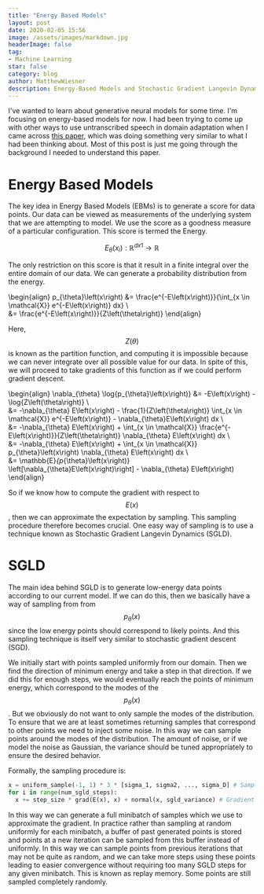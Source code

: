 ```yaml
---
title: "Energy Based Models"
layout: post
date: 2020-02-05 15:56
image: /assets/images/markdown.jpg
headerImage: false
tag:
- Machine Learning
star: false
category: blog
author: MatthewWiesner
description: Energy-Based Models and Stochastic Gradient Langevin Dynamics
---
```


I've wanted to learn about generative neural models for some time. I'm focusing on energy-based models for now. I had been trying to come up with
other ways to use untranscribed speech in domain adaptation when I came across [this paper](https://arxiv.org/pdf/1912.03263.pdf), which was
doing something very similar to what I had been thinking about. Most of this post is just me going through the background I needed to
understand this paper.


# Energy Based Models

The key idea in Energy Based Models (EBMs) is to generate a score for data points. Our data can be viewed as measurements of the underlying system
that we are attempting to model. We use the score as a goodness measure of a particular configuration. This score is termed the Energy. 

$$E_{\theta}\left(x_i\right) : \mathbb{R}^{d x 1} \to \mathbb{R}$$

The only restriction on this score is that it result in a finite integral over the entire domain of our data. We can generate a probability distribution
from the energy.

\begin{align}
p_{\theta}\left(x\right) &= \frac{e^{-E\left(x\right)}}{\int_{x \in \mathcal{X}} e^{-E\left(x\right)} dx} \\\
&= \frac{e^{-E\left(x\right)}}{Z\left(\theta\right)}
\end{align}

Here, $$Z\left(\theta\right)$$ is known as the partition function, and computing it is impossible because we can never integrate over all possible value
for our data. In spite of this, we will proceed to take gradients of this function as if we could perform gradient descent.

\begin{align}
\nabla_{\theta} \log{p_{\theta}\left(x\right)} &= -E\left(x\right) - \log{Z\left(\theta\right)} \\\
&= -\nabla_{\theta} E\left(x\right) - \frac{1}{Z\left(\theta\right)} \int_{x \in \mathcal{X}} e^{-E\left(x\right)} - \nabla_{\theta}E\left(x\right) dx \\\
&= -\nabla_{\theta} E\left(x\right) + \int_{x \in \mathcal{X}} \frac{e^{-E\left(x\right)}}{Z\left(\theta\right)} \nabla_{\theta} E\left(x\right) dx \\\
&= -\nabla_{\theta} E\left(x\right) + \int_{x \in \mathcal{X}} p_{\theta}\left(x\right) \nabla_{\theta} E\left(x\right) dx \\\
&= \mathbb{E}_{p_{\theta}\left(x\right)} \left[\nabla_{\theta}E\left(x\right)\right] - \nabla_{\theta} E\left(x\right)
\end{align}

So if we know how to compute the gradient with respect to $$E\left(x\right)$$, then we can approximate the expectation by sampling.
This sampling procedure therefore becomes crucial. One easy way of sampling is to use a technique known as Stochastic Gradient Langevin Dynamics (SGLD).

# SGLD

The main idea behind SGLD is to generate low-energy data points according to our current model. If we can do this, then we basically have a way of
sampling from from $$p_{\theta}\left(x\right)$$ since the low energy points should correspond to likely points. And this sampling technique is itself very
similar to stochastic gradient descent (SGD).

We initially start with points sampled uniformly from our domain. Then we find the direction of minimum energy and take a step in that direction.
If we did this for enough steps, we would eventually reach the points of minimum energy, which correspond to the modes of the $$p_{\theta}\left(x\right)$$.
But we obviously do not want to only sample the modes of the distribution. To ensure that we are at least sometimes returning samples that correspond to other points
we need to inject some noise. In this way we can sample points around the modes of the distribution. The amount of noise, 
or if we model the noise as Gaussian, the variance should be tuned appropriately to ensure the desired behavior.

Formally, the sampling procedure is:

```python
x = uniform_sample(-1, 1) * 3 * [sigma_1, sigma2, ..., sigma_D] # Sample uniformly from the inout domain (approximated by 3 standard devations per dimension)
for i in range(num_sgld_steps):
  x += step_size * grad(E(x), x) + normal(x, sgld_variance) # Gradient of the energy E with respect to x
```

In this way we can generate a full minibatch of samples which we use to approximate the gradient. In practice rather than sampling at random uniformly
for each minibatch, a buffer of past generated points is stored and points at a new iteration can be sampled from this buffer instead of uniformly.
In this way we can sample points from previous iterations that may not be quite as random, and we can take more steps using these points leading to 
easier convergence without requiring too many SGLD steps for any given minibatch. This is known as replay memory. Some points are still sampled completely
randomly. 
